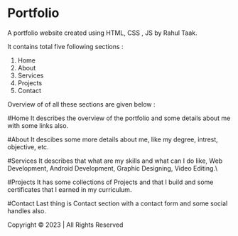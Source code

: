 # Portfolio
A portfolio website created using HTML, CSS , JS by Rahul Taak.

It contains total five following sections :
1. Home
2. About
3. Services
4. Projects
5. Contact

Overview of of all these sections are given below :

#Home
It describes the overview of the portfolio and some details about me with some links also.

#About
It descibes some more details about me, like my degree, intrest, objective, etc.

#Services
It describes that what are my skills and what can I do like, Web Development, Android Development, Graphic Designing, Video Editing.\

#Projects
It has some collections of Projects and that I build and some certificates that I earned in my curriculum.

#Contact
Last thing is Contact section with a contact form and some social handles also.

Copyright © 2023 | All Rights Reserved
